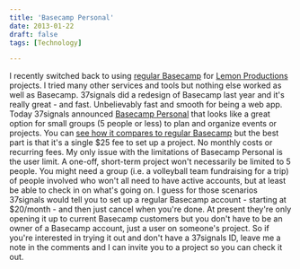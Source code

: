 ```yaml
---
title: 'Basecamp Personal'
date: 2013-01-22
draft: false
tags: [Technology]

---
```


I recently switched back to using [regular Basecamp](http://basecamp.com) for [Lemon Productions](http://lemonproductions.ca) projects. I tried many other services and tools but nothing else worked as well as Basecamp. 37signals did a redesign of Basecamp last year and it's really great - and fast. Unbelievably fast and smooth for being a web app. Today 37signals announced [Basecamp Personal](https://basecamp.com/personal) that looks like a great option for small groups (5 people or less) to plan and organize events or projects. You can [see how it compares to regular Basecamp](https://basecamp.com/personal/signup/compare) but the best part is that it's a single $25 fee to set up a project. No monthly costs or recurring fees. My only issue with the limitations of Basecamp Personal is the user limit. A one-off, short-term project won't necessarily be limited to 5 people. You might need a group (i.e. a volleyball team fundraising for a trip) of people involved who won't all need to have active accounts, but at least be able to check in on what's going on. I guess for those scenarios 37signals would tell you to set up a regular Basecamp account - starting at $20/month - and then just cancel when you're done. At present they're only opening it up to current Basecamp customers but you don't have to be an owner of a Basecamp account, just a user on someone's project. So if you're interested in trying it out and don't have a 37signals ID, leave me a note in the comments and I can invite you to a project so you can check it out.